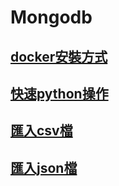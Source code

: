 # Mongodb

## [docker安裝方式](./docker安裝方式/)
## [快速python操作](./快速操作/)
## [匯入csv檔](./匯入csv檔/)
## [匯入json檔](./匯入json檔/) 